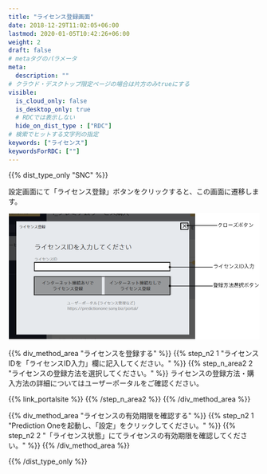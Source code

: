 ```yaml
---
title: "ライセンス登録画面"
date: 2018-12-29T11:02:05+06:00
lastmod: 2020-01-05T10:42:26+06:00
weight: 2
draft: false
# metaタグのパラメータ
meta:
  description: ""
# クラウド・デスクトップ限定ページの場合は片方のみtrueにする
visible:
  is_cloud_only: false
  is_desktop_only: true
  # RDCでは表示しない
  hide_on_dist_type : ["RDC"]
# 検索でヒットする文字列の指定
keywords: ["ライセンス"]
keywordsForRDC: [""]
---
```


{{% dist_type_only "SNC" %}}

設定画面にて「ライセンス登録」ボタンをクリックすると、この画面に遷移します。

![](../../img/t_slide47.png)

{{% div_method_area "ライセンスを登録する" %}}
{{% step_n2 1 "ライセンスIDを「ライセンスID入力」欄に記入してください。" %}}
{{% step_n_area2 2 "ライセンスの登録方法を選択してください。" %}}
ライセンスの登録方法・購入方法の詳細についてはユーザーポータルをご確認ください。

{{% link_portalsite %}}
{{% /step_n_area2 %}}
{{% /div_method_area %}}

{{% div_method_area "ライセンスの有効期限を確認する" %}}
{{% step_n2 1 "Prediction Oneを起動し、「設定」をクリックしてください。" %}}
{{% step_n2 2 "「ライセンス状態」にてライセンスの有効期限を確認してください。" %}}
{{% /div_method_area %}}

{{% /dist_type_only %}}
